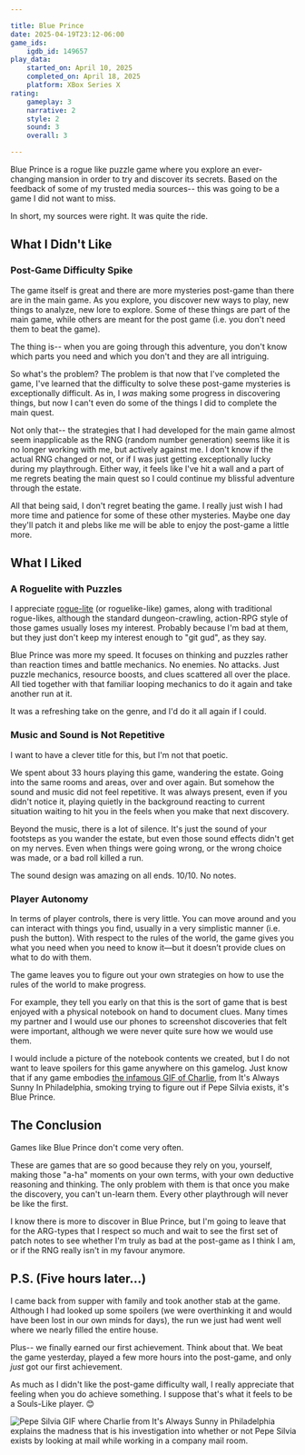 ```yaml
---

title: Blue Prince
date: 2025-04-19T23:12-06:00
game_ids:
    igdb_id: 149657
play_data:
    started_on: April 10, 2025
    completed_on: April 18, 2025
    platform: XBox Series X
rating:
    gameplay: 3
    narrative: 2
    style: 2
    sound: 3
    overall: 3

---
```


Blue Prince is a rogue like puzzle game where you explore an ever-changing mansion in order to try and discover its secrets. Based on the feedback of some of my trusted media sources-- this was going to be a game I did not want to miss.

In short, my sources were right. It was quite the ride.

## What I Didn't Like

### Post-Game Difficulty Spike

The game itself is great and there are more mysteries post-game than there are in the main game. As you explore, you discover new ways to play, new things to analyze, new lore to explore. Some of these things are part of the main game, while others are meant for the post game (i.e. you don't need them to beat the game).

The thing is-- when you are going through this adventure, you don't know which parts you need and which you don't and they are all intriguing. 

So what's the problem? The problem is that now that I've completed the game, I've learned that the difficulty to solve these post-game mysteries is exceptionally difficult. As in, I _was_ making some progress in discovering things, but now I can't even do some of the things I did to complete the main quest. 

Not only that-- the strategies that I had developed for the main game almost seem inapplicable as the RNG (random number generation) seems like it is no longer working with me, but actively against me. I don't know if the actual RNG changed or not, or if I was just getting exceptionally lucky during my playthrough. Either way, it feels like I've hit a wall and a part of me regrets beating the main quest so I could continue my blissful adventure through the estate.

All that being said, I don't regret beating the game. I really just wish I had more time and patience for some of these other mysteries. Maybe one day they'll patch it and plebs like me will be able to enjoy the post-game a little more.

## What I Liked

### A Roguelite with Puzzles

I appreciate [rogue-lite][1] (or roguelike-like) games, along with traditional rogue-likes, although the standard dungeon-crawling, action-RPG style of those games usually loses my interest. Probably because I'm bad at them, but they just don't keep my interest enough to "git gud", as they say.

Blue Prince was more my speed. It focuses on thinking and puzzles rather than reaction times and battle mechanics. No enemies. No attacks. Just puzzle mechanics, resource boosts, and clues scattered all over the place. All tied together with that familiar looping mechanics to do it again and take another run at it. 

It was a refreshing take on the genre, and I'd do it all again if I could.

[1]: https://en.wikipedia.org/wiki/Roguelike#Rogue-lites_and_procedural_death_labyrinths

### Music and Sound is Not Repetitive

I want to have a clever title for this, but I'm not that poetic.

We spent about 33 hours playing this game, wandering the estate. Going into the same rooms and areas, over and over again. But somehow the sound and music did not feel repetitive. It was always present, even if you didn't notice it, playing quietly in the background reacting to current situation waiting to hit you in the feels when you make that next discovery.

Beyond the music, there is a lot of silence. It's just the sound of your footsteps as you wander the estate, but even those sound effects didn't get on my nerves. Even when things were going wrong, or the wrong choice was made, or a bad roll killed a run.

The sound design was amazing on all ends. 10/10. No notes.

### Player Autonomy

In terms of player controls, there is very little. You can move around and you can interact with things you find, usually in a very simplistic manner (i.e. push the button). With respect to the rules of the world, the game gives you what you need when you need to know it—but it doesn’t provide clues on what to do with them.

The game leaves you to figure out your own strategies on how to use the rules of the world to make progress.

For example, they tell you early on that this is the sort of game that is best enjoyed with a physical notebook on hand to document clues. Many times my partner and I would use our phones to screenshot discoveries that felt were important, although we were never quite sure how we would use them.

I would include a picture of the notebook contents we created, but I do not want to leave spoilers for this game anywhere on this gamelog. Just know that if any game embodies [the infamous GIF of Charlie][2], from It's Always Sunny In Philadelphia, smoking trying to figure out if Pepe Silvia exists, it's Blue Prince.

[2]: https://media2.giphy.com/media/v1.Y2lkPTc5MGI3NjExdDl4MmExOTdtc2Zvc2xwZTdocmNzdWEzYzh1MjltNDhramU2cW9qYSZlcD12MV9pbnRlcm5hbF9naWZfYnlfaWQmY3Q9Zw/l0IykOsxLECVejOzm/giphy.gif

## The Conclusion

Games like Blue Prince don't come very often. 

These are games that are so good because they rely on you, yourself, making those "a-ha" moments on your own terms, with your own deductive reasoning and thinking. The only problem with them is that once you make the discovery, you can't un-learn them. Every other playthrough will never be like the first.

I know there is more to discover in Blue Prince, but I'm going to leave that for the ARG-types that I respect so much and wait to see the first set of patch notes to see whether I'm truly as bad at the post-game as I think I am, or if the RNG really isn't in my favour anymore.

## P.S. (Five hours later...)

I came back from supper with family and took another stab at the game. Although I had looked up some spoilers (we were overthinking it and would have been lost in our own minds for days), the run we just had went well where we nearly filled the entire house.

Plus-- we finally earned our first achievement. Think about that. We beat the game yesterday, played a few more hours into the post-game, and only _just_ got our first achievement.

As much as I didn't like the post-game difficulty wall, I really appreciate that feeling when you do achieve something. I suppose that's what it feels to be a Souls-Like player. 😊

![Pepe Silvia GIF where Charlie from It's Always Sunny in Philadelphia explains the madness that is his investigation into whether or not Pepe Silvia exists by looking at mail while working in a company mail room.](https://media2.giphy.com/media/v1.Y2lkPTc5MGI3NjExdDl4MmExOTdtc2Zvc2xwZTdocmNzdWEzYzh1MjltNDhramU2cW9qYSZlcD12MV9pbnRlcm5hbF9naWZfYnlfaWQmY3Q9Zw/l0IykOsxLECVejOzm/giphy.gif)

